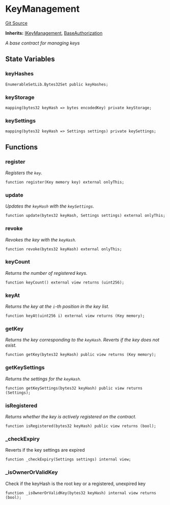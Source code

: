 # KeyManagement
[Git Source](https://github.com/Uniswap/minimal-delegation/blob/8189d62a80ed3ac2bd308849641dca52350f024a/src/KeyManagement.sol)

**Inherits:**
[IKeyManagement](/src/interfaces/IKeyManagement.sol/interface.IKeyManagement.md), [BaseAuthorization](/src/BaseAuthorization.sol/contract.BaseAuthorization.md)

*A base contract for managing keys*


## State Variables
### keyHashes

```solidity
EnumerableSetLib.Bytes32Set public keyHashes;
```


### keyStorage

```solidity
mapping(bytes32 keyHash => bytes encodedKey) private keyStorage;
```


### keySettings

```solidity
mapping(bytes32 keyHash => Settings settings) private keySettings;
```


## Functions
### register

*Registers the `key`.*


```solidity
function register(Key memory key) external onlyThis;
```

### update

*Updates the `keyHash` with the `keySettings`.*


```solidity
function update(bytes32 keyHash, Settings settings) external onlyThis;
```

### revoke

*Revokes the key with the `keyHash`.*


```solidity
function revoke(bytes32 keyHash) external onlyThis;
```

### keyCount

*Returns the number of registered keys.*


```solidity
function keyCount() external view returns (uint256);
```

### keyAt

*Returns the key at the `i`-th position in the key list.*


```solidity
function keyAt(uint256 i) external view returns (Key memory);
```

### getKey

*Returns the key corresponding to the `keyHash`. Reverts if the key does not exist.*


```solidity
function getKey(bytes32 keyHash) public view returns (Key memory);
```

### getKeySettings

*Returns the settings for the `keyHash`.*


```solidity
function getKeySettings(bytes32 keyHash) public view returns (Settings);
```

### isRegistered

*Returns whether the key is actively registered on the contract.*


```solidity
function isRegistered(bytes32 keyHash) public view returns (bool);
```

### _checkExpiry

Reverts if the key settings are expired


```solidity
function _checkExpiry(Settings settings) internal view;
```

### _isOwnerOrValidKey

Check if the keyHash is the root key or a registered, unexpired key


```solidity
function _isOwnerOrValidKey(bytes32 keyHash) internal view returns (bool);
```

